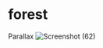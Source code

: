 # forest
Parallax
![Screenshot (62)](https://user-images.githubusercontent.com/54846994/122022907-af2afe00-cde4-11eb-9a4d-b74af60607c3.png)
